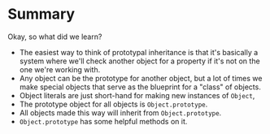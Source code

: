 # Summary

Okay, so what did we learn?

- The easiest way to think of prototypal inheritance is that it's basically a system where we'll check another object for a property if it's not on the one we're working with.
- Any object can be the prototype for another object, but a lot of times we make special objects that serve as the blueprint for a "class" of objects.
- Object literals are just short-hand for making new instances of `Object`,
- The prototype object for all objects is `Object.prototype`.
- All objects made this way will inherit from `Object.prototype`.
- `Object.prototype` has some helpful methods on it.
